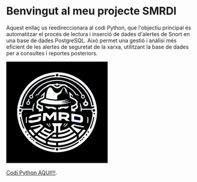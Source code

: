# Benvingut al meu projecte SMRDI

Aquest enllaç us reedireccionara al codi Python, que l'objectiu principal és automatitzar el procés de lectura i inserció de dades d'alertes de Snort en una base de dades PostgreSQL. Això permet una gestió i anàlisi més eficient de les alertes de seguretat de la xarxa, utilitzant la base de dades per a consultes i reportes posteriors. 

![./613e27bb-726f-4501-b4e6-a187c1134903.jpg.png](https://github.com/ahmedbelhadi7e6/Project-SMRDI/blob/main/613e27bb-726f-4501-b4e6-a187c1134903.jpg)


[Codi Python AQUI!!!](https://github.com/ahmedbelhadi7e6/Project-SMRDI/blob/main/process_snort_logs.py).

